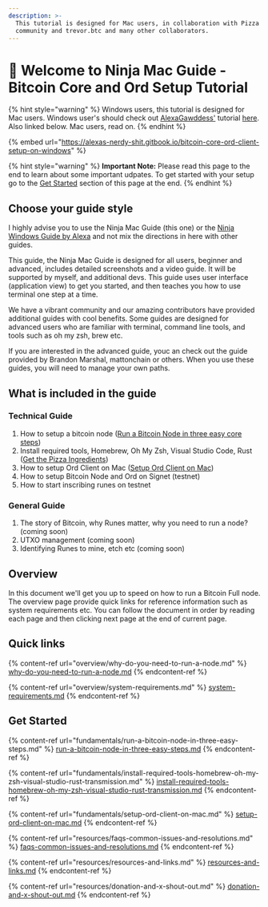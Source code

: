 ```yaml
---
description: >-
  This tutorial is designed for Mac users, in collaboration with Pizza Ninja
  community and trevor.btc and many other collaborators.
---
```


# 👋 Welcome to Ninja Mac Guide - Bitcoin Core and Ord Setup Tutorial

{% hint style="warning" %}
Windows users, this tutorial is designed for Mac users. Windows user's should check out [AlexaGawddess'](https://twitter.com/AlexaGawddess) tutorial [here](https://alexas-nerdy-shit.gitbook.io/bitcoin-core-ord-client-setup-on-windows). Also linked below. Mac users, read on.&#x20;
{% endhint %}

{% embed url="https://alexas-nerdy-shit.gitbook.io/bitcoin-core-ord-client-setup-on-windows" %}

{% hint style="warning" %}
**Important Note:** Please read this page to the end to learn about some important udpates. To get started with your setup go to the [Get Started](./#get-started) section of this page at the end.&#x20;
{% endhint %}

## Choose your guide style

I highly advise you to use the Ninja Mac Guide (this one) or the [Ninja Windows Guide by Alexa](https://guide.ordinalshelp.com/bitcoin-core-ord-client-setup-on-windows) and not mix the directions in here with other guides.&#x20;

This guide, the Ninja Mac Guide is designed for all users, beginner and advanced, includes detailed screenshots and a video guide. It will be supported by myself, and additional devs. This guide uses user interface (application view) to get you started, and then teaches you how to use terminal one step at a time.&#x20;

We have a vibrant community and our amazing contributors have provided additional guides with cool benefits. Some guides are designed for advanced users who are familiar with terminal, command line tools, and tools such as oh my zsh, brew etc.&#x20;

If you are interested in the advanced guide, youc an check out the guide provided by Brandon Marshal, mattonchain or others. When you use these guides, you will need to manage your own paths.&#x20;

## What is included in the guide

### Technical Guide

1. How to setup a bitcoin node ([Run a Bitcoin Node in three easy core steps](fundamentals/run-a-bitcoin-node-in-three-easy-steps.md))
2. Install required tools, Homebrew, Oh My Zsh, Visual Studio Code, Rust ([Get the Pizza Ingredients](fundamentals/install-required-tools-homebrew-oh-my-zsh-visual-studio-rust-transmission.md))
3. How to setup Ord Client on Mac ([Setup Ord Client on Mac](fundamentals/setup-ord-client-on-mac.md))
4. How to setup Bitcoin Node and Ord on Signet (testnet)
5. How to start inscribing runes on testnet

### General Guide

1. The story of Bitcoin, why Runes matter, why you need to run a node? (coming soon)
2. UTXO management (coming soon)
3. Identifying Runes to mine, etch etc (coming soon)

## Overview

In this document we'll get you up to speed on how to run a Bitcoin Full node. The overview page provide quick links for reference information such as system requirements etc. You can follow the document in order by reading each page and then clicking next page at the end of current page.&#x20;

## Quick links

{% content-ref url="overview/why-do-you-need-to-run-a-node.md" %}
[why-do-you-need-to-run-a-node.md](overview/why-do-you-need-to-run-a-node.md)
{% endcontent-ref %}

{% content-ref url="overview/system-requirements.md" %}
[system-requirements.md](overview/system-requirements.md)
{% endcontent-ref %}

## Get Started

{% content-ref url="fundamentals/run-a-bitcoin-node-in-three-easy-steps.md" %}
[run-a-bitcoin-node-in-three-easy-steps.md](fundamentals/run-a-bitcoin-node-in-three-easy-steps.md)
{% endcontent-ref %}

{% content-ref url="fundamentals/install-required-tools-homebrew-oh-my-zsh-visual-studio-rust-transmission.md" %}
[install-required-tools-homebrew-oh-my-zsh-visual-studio-rust-transmission.md](fundamentals/install-required-tools-homebrew-oh-my-zsh-visual-studio-rust-transmission.md)
{% endcontent-ref %}

{% content-ref url="fundamentals/setup-ord-client-on-mac.md" %}
[setup-ord-client-on-mac.md](fundamentals/setup-ord-client-on-mac.md)
{% endcontent-ref %}

{% content-ref url="resources/faqs-common-issues-and-resolutions.md" %}
[faqs-common-issues-and-resolutions.md](resources/faqs-common-issues-and-resolutions.md)
{% endcontent-ref %}

{% content-ref url="resources/resources-and-links.md" %}
[resources-and-links.md](resources/resources-and-links.md)
{% endcontent-ref %}

{% content-ref url="resources/donation-and-x-shout-out.md" %}
[donation-and-x-shout-out.md](resources/donation-and-x-shout-out.md)
{% endcontent-ref %}
